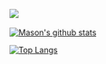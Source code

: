 <a href='https://www.masonware.dev' target='_blank'><img src='https://img.shields.io/badge/website-UP-brightgreen'/></a>
<br><br>
[![Mason's github stats](https://github-readme-stats.vercel.app/api?username=masonrware&count_private=true&theme=dark&show_icons=true)](https://github.com/anuraghazra/github-readme-stats) 

[![Top Langs](https://github-readme-stats.vercel.app/api/top-langs/?username=masonrware&theme=dark)](https://github.com/anuraghazra/github-readme-stats)
